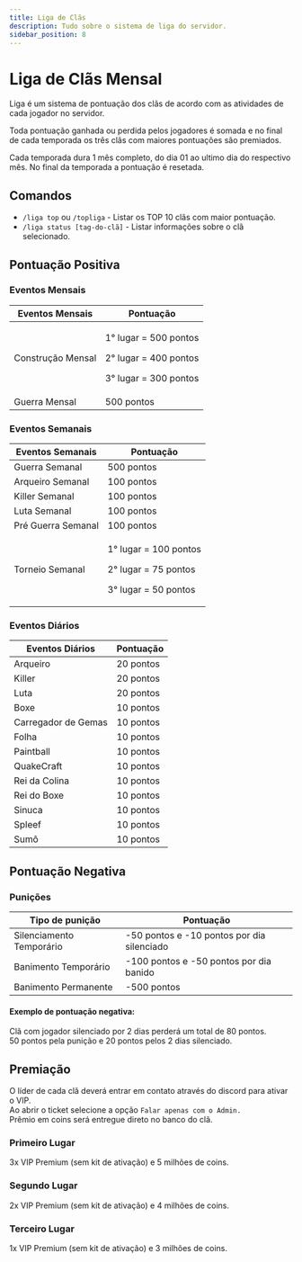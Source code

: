 ```yaml
---
title: Liga de Clãs
description: Tudo sobre o sistema de liga do servidor.
sidebar_position: 8
---
```


# Liga de Clãs Mensal

Liga é um sistema de pontuação dos clãs de acordo com as atividades de cada jogador no servidor.

Toda pontuação ganhada ou perdida pelos jogadores é somada e no final de cada temporada os três clãs com maiores pontuações são premiados.

Cada temporada dura 1 mês completo, do dia 01 ao ultimo dia do respectivo mês. No final da temporada a pontuação é resetada.

## Comandos
* `/liga top` ou `/topliga` - Listar os TOP 10 clãs com maior pontuação.
* `/liga status [tag-do-clã]` - Listar informações sobre o clã selecionado.

## Pontuação Positiva

### Eventos Mensais

| Eventos Mensais       | Pontuação                                                                            |
| --------------------- | ------------------------------------------------------------------------------------ |
| Construção Mensal     | <p>1° lugar = 500 pontos</p><p>2° lugar = 400 pontos</p><p>3° lugar = 300 pontos</p> |
| Guerra Mensal         | 500 pontos                                                                           |

### Eventos Semanais

| Eventos Semanais      | Pontuação                                                                            |
| --------------------- | ------------------------------------------------------------------------------------ |
| Guerra Semanal        | 500 pontos                                                                           |
| Arqueiro Semanal      | 100 pontos                                                                           |
| Killer Semanal        | 100 pontos                                                                           |
| Luta Semanal          | 100 pontos                                                                           |
| Pré Guerra Semanal    | 100 pontos                                                                           |
| Torneio Semanal       | <p>1° lugar = 100 pontos</p><p>2° lugar = 75 pontos</p><p>3° lugar = 50 pontos</p>   |

### Eventos Diários

| Eventos Diários       | Pontuação                                                                            |
| --------------------- | ------------------------------------------------------------------------------------ |
| Arqueiro              | 20 pontos                                                                            |
| Killer                | 20 pontos                                                                            |
| Luta                  | 20 pontos                                                                            |
| Boxe                  | 10 pontos                                                                            |
| Carregador de Gemas   | 10 pontos                                                                            |
| Folha                 | 10 pontos                                                                            |
| Paintball             | 10 pontos                                                                            |
| QuakeCraft            | 10 pontos                                                                            |
| Rei da Colina         | 10 pontos                                                                            |
| Rei do Boxe           | 10 pontos                                                                            |
| Sinuca                | 10 pontos                                                                            |
| Spleef                | 10 pontos                                                                            |
| Sumô                  | 10 pontos                                                                            |

## Pontuação Negativa

### Punições

| Tipo de punição          | Pontuação                                  |
| ------------------------ | ------------------------------------------ |
| Silenciamento Temporário | -50 pontos e -10 pontos por dia silenciado |
| Banimento Temporário     | -100 pontos e -50 pontos por dia banido    |
| Banimento Permanente     | -500 pontos                                |

#### Exemplo de pontuação negativa:

Clã com jogador silenciado por 2 dias perderá um total de 80 pontos.  
50 pontos pela punição e 20 pontos pelos 2 dias silenciado.

## Premiação

O líder de cada clã deverá entrar em contato através do discord para ativar o VIP.  
Ao abrir o ticket selecione a opção `Falar apenas com o Admin.`  
Prêmio em coins será entregue direto no banco do clã.

### Primeiro Lugar

3x VIP Premium (sem kit de ativação) e 5 milhões de coins.

### Segundo Lugar

2x VIP Premium (sem kit de ativação) e 4 milhões de coins.

### Terceiro Lugar

1x VIP Premium (sem kit de ativação) e 3 milhões de coins.
